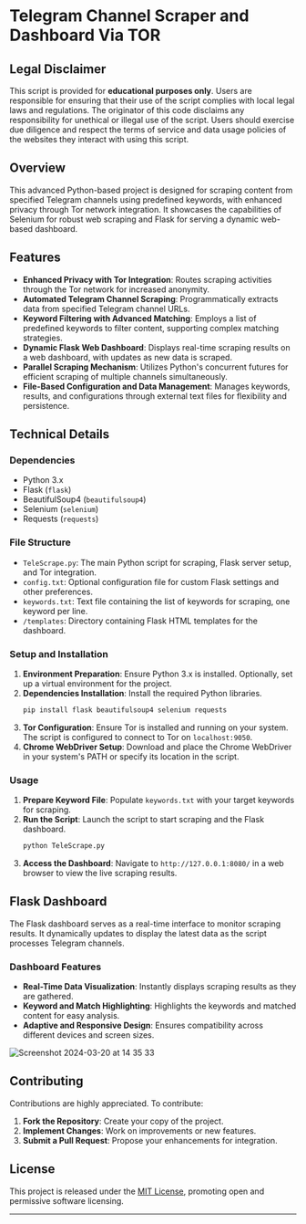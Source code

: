 # Telegram Channel Scraper and Dashboard Via TOR

## Legal Disclaimer
This script is provided for **educational purposes only**. Users are responsible for ensuring that their use of the script complies with local legal laws and regulations. The originator of this code disclaims any responsibility for unethical or illegal use of the script. Users should exercise due diligence and respect the terms of service and data usage policies of the websites they interact with using this script.

## Overview

This advanced Python-based project is designed for scraping content from specified Telegram channels using predefined keywords, with enhanced privacy through Tor network integration. It showcases the capabilities of Selenium for robust web scraping and Flask for serving a dynamic web-based dashboard.

## Features

- **Enhanced Privacy with Tor Integration**: Routes scraping activities through the Tor network for increased anonymity.
- **Automated Telegram Channel Scraping**: Programmatically extracts data from specified Telegram channel URLs.
- **Keyword Filtering with Advanced Matching**: Employs a list of predefined keywords to filter content, supporting complex matching strategies.
- **Dynamic Flask Web Dashboard**: Displays real-time scraping results on a web dashboard, with updates as new data is scraped.
- **Parallel Scraping Mechanism**: Utilizes Python's concurrent futures for efficient scraping of multiple channels simultaneously.
- **File-Based Configuration and Data Management**: Manages keywords, results, and configurations through external text files for flexibility and persistence.

## Technical Details

### Dependencies

- Python 3.x
- Flask (`flask`)
- BeautifulSoup4 (`beautifulsoup4`)
- Selenium (`selenium`)
- Requests (`requests`)

### File Structure

- `TeleScrape.py`: The main Python script for scraping, Flask server setup, and Tor integration.
- `config.txt`: Optional configuration file for custom Flask settings and other preferences.
- `keywords.txt`: Text file containing the list of keywords for scraping, one keyword per line.
- `/templates`: Directory containing Flask HTML templates for the dashboard.

### Setup and Installation

1. **Environment Preparation**: Ensure Python 3.x is installed. Optionally, set up a virtual environment for the project.
2. **Dependencies Installation**: Install the required Python libraries.
   ```bash
   pip install flask beautifulsoup4 selenium requests
   ```
3. **Tor Configuration**: Ensure Tor is installed and running on your system. The script is configured to connect to Tor on `localhost:9050`.
4. **Chrome WebDriver Setup**: Download and place the Chrome WebDriver in your system's PATH or specify its location in the script.

### Usage

1. **Prepare Keyword File**: Populate `keywords.txt` with your target keywords for scraping.
2. **Run the Script**: Launch the script to start scraping and the Flask dashboard.
   ```bash
   python TeleScrape.py
   ```
3. **Access the Dashboard**: Navigate to `http://127.0.0.1:8080/` in a web browser to view the live scraping results.

## Flask Dashboard

The Flask dashboard serves as a real-time interface to monitor scraping results. It dynamically updates to display the latest data as the script processes Telegram channels.

### Dashboard Features

- **Real-Time Data Visualization**: Instantly displays scraping results as they are gathered.
- **Keyword and Match Highlighting**: Highlights the keywords and matched content for easy analysis.
- **Adaptive and Responsive Design**: Ensures compatibility across different devices and screen sizes.

![Screenshot 2024-03-20 at 14 35 33](https://github.com/0999ad/Telegram-Scraper-over-TOR/assets/34707278/812179ff-33e9-43d5-a1ad-666ea0d3f683)

## Contributing

Contributions are highly appreciated. To contribute:

1. **Fork the Repository**: Create your copy of the project.
2. **Implement Changes**: Work on improvements or new features.
3. **Submit a Pull Request**: Propose your enhancements for integration.

## License

This project is released under the [MIT License](LICENSE.md), promoting open and permissive software licensing.

---
